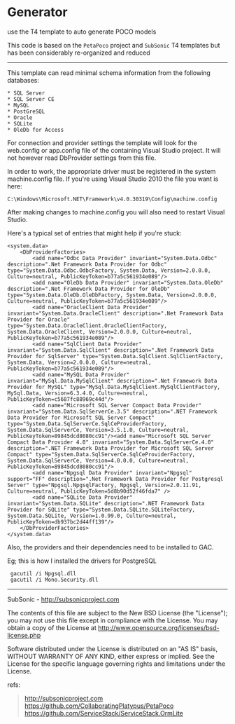 # Generator
use the T4 template to auto generate POCO models


 This code is based on the `PetaPoco` project and `SubSonic` T4 templates but has been considerably re-organized and reduced  
 
 -----------------------------------------------------------------------------------------

 This template can read minimal schema information from the following databases:

	* SQL Server
	* SQL Server CE
	* MySQL
	* PostGreSQL
	* Oracle
	* SQLite
	* OleDb for Access

 For connection and provider settings the template will look for the web.config or app.config file of the 
 containing Visual Studio project.  It will not however read DbProvider settings from this file.

 In order to work, the appropriate driver must be registered in the system machine.config file.  If you're
 using Visual Studio 2010 the file you want is here:

	C:\Windows\Microsoft.NET\Framework\v4.0.30319\Config\machine.config

 After making changes to machine.config you will also need to restart Visual Studio.

 Here's a typical set of entries that might help if you're stuck:

	<system.data>
		<DbProviderFactories>
			<add name="Odbc Data Provider" invariant="System.Data.Odbc" description=".Net Framework Data Provider for Odbc" type="System.Data.Odbc.OdbcFactory, System.Data, Version=2.0.0.0, Culture=neutral, PublicKeyToken=b77a5c561934e089"/>
			<add name="OleDb Data Provider" invariant="System.Data.OleDb" description=".Net Framework Data Provider for OleDb" type="System.Data.OleDb.OleDbFactory, System.Data, Version=2.0.0.0, Culture=neutral, PublicKeyToken=b77a5c561934e089"/>
			<add name="OracleClient Data Provider" invariant="System.Data.OracleClient" description=".Net Framework Data Provider for Oracle" type="System.Data.OracleClient.OracleClientFactory, System.Data.OracleClient, Version=2.0.0.0, Culture=neutral, PublicKeyToken=b77a5c561934e089"/>
			<add name="SqlClient Data Provider" invariant="System.Data.SqlClient" description=".Net Framework Data Provider for SqlServer" type="System.Data.SqlClient.SqlClientFactory, System.Data, Version=2.0.0.0, Culture=neutral, PublicKeyToken=b77a5c561934e089"/>
			<add name="MySQL Data Provider" invariant="MySql.Data.MySqlClient" description=".Net Framework Data Provider for MySQL" type="MySql.Data.MySqlClient.MySqlClientFactory, MySql.Data, Version=6.3.4.0, Culture=neutral, PublicKeyToken=c5687fc88969c44d"/>
			<add name="Microsoft SQL Server Compact Data Provider" invariant="System.Data.SqlServerCe.3.5" description=".NET Framework Data Provider for Microsoft SQL Server Compact" type="System.Data.SqlServerCe.SqlCeProviderFactory, System.Data.SqlServerCe, Version=3.5.1.0, Culture=neutral, PublicKeyToken=89845dcd8080cc91"/><add name="Microsoft SQL Server Compact Data Provider 4.0" invariant="System.Data.SqlServerCe.4.0" description=".NET Framework Data Provider for Microsoft SQL Server Compact" type="System.Data.SqlServerCe.SqlCeProviderFactory, System.Data.SqlServerCe, Version=4.0.0.0, Culture=neutral, PublicKeyToken=89845dcd8080cc91"/>
			<add name="Npgsql Data Provider" invariant="Npgsql" support="FF" description=".Net Framework Data Provider for Postgresql Server" type="Npgsql.NpgsqlFactory, Npgsql, Version=2.0.11.91, Culture=neutral, PublicKeyToken=5d8b90d52f46fda7" />
			<add name="SQLite Data Provider" invariant="System.Data.SQLite" description=".NET Framework Data Provider for SQLite" type="System.Data.SQLite.SQLiteFactory, System.Data.SQLite, Version=1.0.99.0, Culture=neutral, PublicKeyToken=db937bc2d44ff139"/>
		</DbProviderFactories>
	</system.data>

 Also, the providers and their dependencies need to be installed to GAC.  

 Eg; this is how I installed the drivers for PostgreSQL

	 gacutil /i Npgsql.dll
	 gacutil /i Mono.Security.dll

 -----------------------------------------------------------------------------------------
 
 SubSonic - http://subsonicproject.com
 
 The contents of this file are subject to the New BSD
 License (the "License"); you may not use this file
 except in compliance with the License. You may obtain a copy of
 the License at http://www.opensource.org/licenses/bsd-license.php
 
 Software distributed under the License is distributed on an 
 "AS IS" basis, WITHOUT WARRANTY OF ANY KIND, either express or
 implied. See the License for the specific language governing
 rights and limitations under the License.



refs:

> http://subsonicproject.com    
> https://github.com/CollaboratingPlatypus/PetaPoco    
> https://github.com/ServiceStack/ServiceStack.OrmLite    
